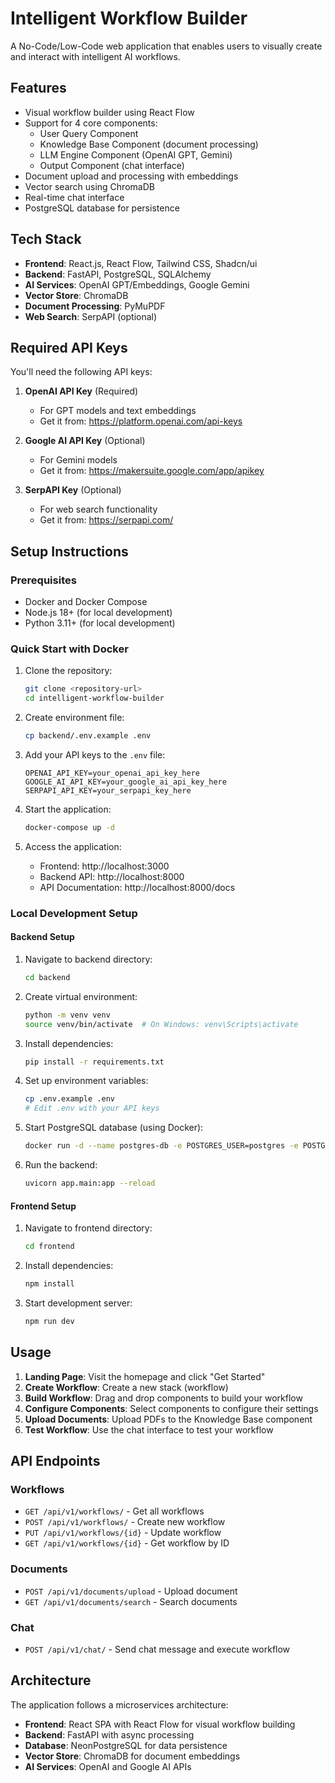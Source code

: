 
# Intelligent Workflow Builder

A No-Code/Low-Code web application that enables users to visually create and interact with intelligent AI workflows.

## Features

- Visual workflow builder using React Flow
- Support for 4 core components:
  - User Query Component
  - Knowledge Base Component (document processing)
  - LLM Engine Component (OpenAI GPT, Gemini)
  - Output Component (chat interface)
- Document upload and processing with embeddings
- Vector search using ChromaDB
- Real-time chat interface
- PostgreSQL database for persistence

## Tech Stack

- **Frontend**: React.js, React Flow, Tailwind CSS, Shadcn/ui
- **Backend**: FastAPI, PostgreSQL, SQLAlchemy
- **AI Services**: OpenAI GPT/Embeddings, Google Gemini
- **Vector Store**: ChromaDB
- **Document Processing**: PyMuPDF
- **Web Search**: SerpAPI (optional)

## Required API Keys

You'll need the following API keys:

1. **OpenAI API Key** (Required)
   - For GPT models and text embeddings
   - Get it from: https://platform.openai.com/api-keys

2. **Google AI API Key** (Optional)
   - For Gemini models
   - Get it from: https://makersuite.google.com/app/apikey

3. **SerpAPI Key** (Optional)
   - For web search functionality
   - Get it from: https://serpapi.com/

## Setup Instructions

### Prerequisites

- Docker and Docker Compose
- Node.js 18+ (for local development)
- Python 3.11+ (for local development)

### Quick Start with Docker

1. Clone the repository:
   ```bash
   git clone <repository-url>
   cd intelligent-workflow-builder
   ```

2. Create environment file:
   ```bash
   cp backend/.env.example .env
   ```

3. Add your API keys to the `.env` file:
   ```env
   OPENAI_API_KEY=your_openai_api_key_here
   GOOGLE_AI_API_KEY=your_google_ai_api_key_here
   SERPAPI_API_KEY=your_serpapi_key_here
   ```

4. Start the application:
   ```bash
   docker-compose up -d
   ```

5. Access the application:
   - Frontend: http://localhost:3000
   - Backend API: http://localhost:8000
   - API Documentation: http://localhost:8000/docs

### Local Development Setup

#### Backend Setup

1. Navigate to backend directory:
   ```bash
   cd backend
   ```

2. Create virtual environment:
   ```bash
   python -m venv venv
   source venv/bin/activate  # On Windows: venv\Scripts\activate
   ```

3. Install dependencies:
   ```bash
   pip install -r requirements.txt
   ```

4. Set up environment variables:
   ```bash
   cp .env.example .env
   # Edit .env with your API keys
   ```

5. Start PostgreSQL database (using Docker):
   ```bash
   docker run -d --name postgres-db -e POSTGRES_USER=postgres -e POSTGRES_PASSWORD=password -e POSTGRES_DB=workflow_db -p 5432:5432 postgres:15
   ```

6. Run the backend:
   ```bash
   uvicorn app.main:app --reload
   ```

#### Frontend Setup

1. Navigate to frontend directory:
   ```bash
   cd frontend
   ```

2. Install dependencies:
   ```bash
   npm install
   ```

3. Start development server:
   ```bash
   npm run dev
   ```

## Usage

1. **Landing Page**: Visit the homepage and click "Get Started"
2. **Create Workflow**: Create a new stack (workflow)
3. **Build Workflow**: Drag and drop components to build your workflow
4. **Configure Components**: Select components to configure their settings
5. **Upload Documents**: Upload PDFs to the Knowledge Base component
6. **Test Workflow**: Use the chat interface to test your workflow

## API Endpoints

### Workflows
- `GET /api/v1/workflows/` - Get all workflows
- `POST /api/v1/workflows/` - Create new workflow
- `PUT /api/v1/workflows/{id}` - Update workflow
- `GET /api/v1/workflows/{id}` - Get workflow by ID

### Documents
- `POST /api/v1/documents/upload` - Upload document
- `GET /api/v1/documents/search` - Search documents

### Chat
- `POST /api/v1/chat/` - Send chat message and execute workflow

## Architecture

The application follows a microservices architecture:

- **Frontend**: React SPA with React Flow for visual workflow building
- **Backend**: FastAPI with async processing
- **Database**: NeonPostgreSQL for data persistence
- **Vector Store**: ChromaDB for document embeddings
- **AI Services**: OpenAI and Google AI APIs


